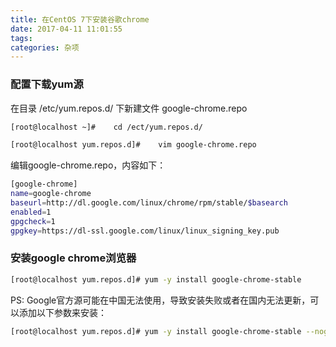 ```yaml
---
title: 在CentOS 7下安装谷歌chrome
date: 2017-04-11 11:01:55
tags: 
categories: 杂项
---
```


### 配置下载yum源
<!-- more -->
在目录 /etc/yum.repos.d/ 下新建文件 google-chrome.repo

``` bash
[root@localhost ~]#    cd /ect/yum.repos.d/

[root@localhost yum.repos.d]#    vim google-chrome.repo
```
编辑google-chrome.repo，内容如下：
``` bash
[google-chrome]
name=google-chrome
baseurl=http://dl.google.com/linux/chrome/rpm/stable/$basearch
enabled=1
gpgcheck=1
gpgkey=https://dl-ssl.google.com/linux/linux_signing_key.pub
```
### 安装google chrome浏览器
``` bash
[root@localhost yum.repos.d]# yum -y install google-chrome-stable
```
PS: Google官方源可能在中国无法使用，导致安装失败或者在国内无法更新，可以添加以下参数来安装：
``` bash
[root@localhost yum.repos.d]# yum -y install google-chrome-stable --nogpgcheck
```